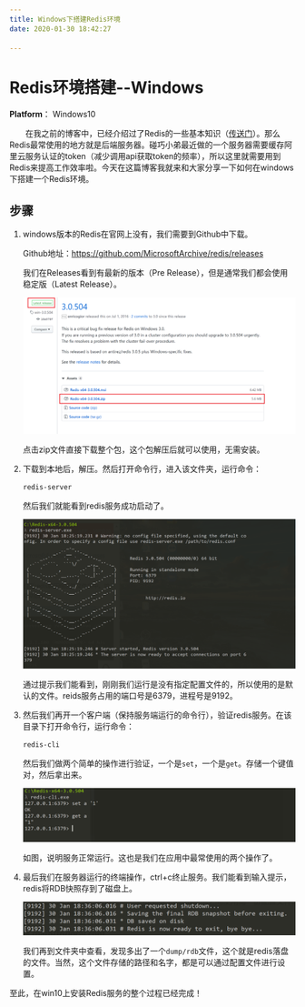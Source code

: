 ```yaml
---
title: Windows下搭建Redis环境
date: 2020-01-30 18:42:27

---
```


# Redis环境搭建--Windows

**Platform**： Windows10

&emsp;&emsp;在我之前的博客中，已经介绍过了Redis的一些基本知识（[传送门](http://leungyukshing.cn/archives/Interview-Redis-basic.html)）。那么Redis最常使用的地方就是后端服务器。碰巧小弟最近做的一个服务器需要缓存阿里云服务认证的token（减少调用api获取token的频率），所以这里就需要用到Redis来提高工作效率啦。今天在这篇博客我就来和大家分享一下如何在windows下搭建一个Redis环境。

<!-- more -->

## 步骤

1. windows版本的Redis在官网上没有，我们需要到Github中下载。

   Github地址：https://github.com/MicrosoftArchive/redis/releases

   我们在Releases看到有最新的版本（Pre Release），但是通常我们都会使用稳定版（Latest Release）。

   ![Redis Github](/images/redis0.png)

   点击zip文件直接下载整个包，这个包解压后就可以使用，无需安装。

2. 下载到本地后，解压。然后打开命令行，进入该文件夹，运行命令：

   ```bash
   redis-server
   ```

   然后我们就能看到redis服务成功启动了。

   ![Redis Start](/images/redis1.png)

   通过提示我们能看到，刚刚我们运行是没有指定配置文件的，所以使用的是默认的文件。reids服务占用的端口号是6379，进程号是9192。

3. 然后我们再开一个客户端（保持服务端运行的命令行），验证redis服务。在该目录下打开命令行，运行命令：

   ```bash
   redis-cli
   ```

   然后我们做两个简单的操作进行验证，一个是`set`，一个是`get`。存储一个键值对，然后拿出来。

   ![Redis Test](/images/redis2.png)

   如图，说明服务正常运行。这也是我们在应用中最常使用的两个操作了。

4. 最后我们在服务器运行的终端操作，ctrl+c终止服务。我们能看到输入提示，redis将RDB快照存到了磁盘上。

   ![Redis Stop](/images/redis3.png)

   我们再到文件夹中查看，发现多出了一个`dump/rdb`文件，这个就是redis落盘的文件。当然，这个文件存储的路径和名字，都是可以通过配置文件进行设置。

至此，在win10上安装Redis服务的整个过程已经完成！